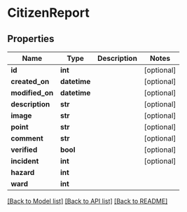 # CitizenReport

## Properties
Name | Type | Description | Notes
------------ | ------------- | ------------- | -------------
**id** | **int** |  | [optional] 
**created_on** | **datetime** |  | [optional] 
**modified_on** | **datetime** |  | [optional] 
**description** | **str** |  | [optional] 
**image** | **str** |  | [optional] 
**point** | **str** |  | [optional] 
**comment** | **str** |  | [optional] 
**verified** | **bool** |  | [optional] 
**incident** | **int** |  | [optional] 
**hazard** | **int** |  | 
**ward** | **int** |  | 

[[Back to Model list]](../README.md#documentation-for-models) [[Back to API list]](../README.md#documentation-for-api-endpoints) [[Back to README]](../README.md)


